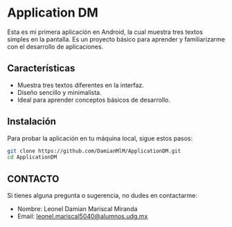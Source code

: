 # Application DM

Esta es mi primera aplicación en Android, la cual muestra tres textos simples en la pantalla. Es un proyecto básico para aprender y familiarizarme con el desarrollo de aplicaciones.

## Características

- Muestra tres textos diferentes en la interfaz.
- Diseño sencillo y minimalista.
- Ideal para aprender conceptos básicos de desarrollo.


## Instalación

Para probar la aplicación en tu máquina local, sigue estos pasos:

```bash
git clone https://github.com/DamianMlM/ApplicationDM.git
cd ApplicationDM
```
## CONTACTO
Si tienes alguna pregunta o sugerencia, no dudes en contactarme:

- Nombre: Leonel Damian Mariscal Miranda
- Email: leonel.mariscal5040@alumnos.udg.mx
